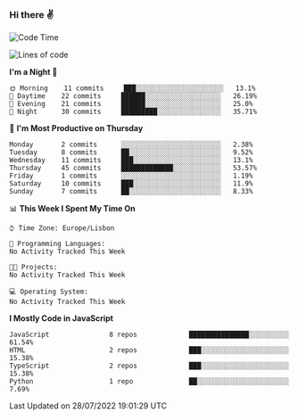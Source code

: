 ### Hi there :v:

<!--
**eusebioaddsilva/eusebioaddsilva** is a ✨ _special_ ✨ repository because its `README.md` (this file) appears on your GitHub profile.

<!--START_SECTION:waka-->
![Code Time](http://img.shields.io/badge/Code%20Time-2%20hrs%2053%20mins-blue)

![Lines of code](https://img.shields.io/badge/From%20Hello%20World%20I%27ve%20Written-624%20Thousand%20lines%20of%20code-blue)

**I'm a Night 🦉** 

```text
🌞 Morning    11 commits     ███░░░░░░░░░░░░░░░░░░░░░░   13.1% 
🌆 Daytime    22 commits     ██████░░░░░░░░░░░░░░░░░░░   26.19% 
🌃 Evening    21 commits     ██████░░░░░░░░░░░░░░░░░░░   25.0% 
🌙 Night      30 commits     █████████░░░░░░░░░░░░░░░░   35.71%

```
📅 **I'm Most Productive on Thursday** 

```text
Monday       2 commits      ░░░░░░░░░░░░░░░░░░░░░░░░░   2.38% 
Tuesday      8 commits      ██░░░░░░░░░░░░░░░░░░░░░░░   9.52% 
Wednesday    11 commits     ███░░░░░░░░░░░░░░░░░░░░░░   13.1% 
Thursday     45 commits     █████████████░░░░░░░░░░░░   53.57% 
Friday       1 commits      ░░░░░░░░░░░░░░░░░░░░░░░░░   1.19% 
Saturday     10 commits     ███░░░░░░░░░░░░░░░░░░░░░░   11.9% 
Sunday       7 commits      ██░░░░░░░░░░░░░░░░░░░░░░░   8.33%

```


📊 **This Week I Spent My Time On** 

```text
⌚︎ Time Zone: Europe/Lisbon

💬 Programming Languages: 
No Activity Tracked This Week

🐱‍💻 Projects: 
No Activity Tracked This Week

💻 Operating System: 
No Activity Tracked This Week

```

**I Mostly Code in JavaScript** 

```text
JavaScript               8 repos             ███████████████░░░░░░░░░░   61.54% 
HTML                     2 repos             ███░░░░░░░░░░░░░░░░░░░░░░   15.38% 
TypeScript               2 repos             ███░░░░░░░░░░░░░░░░░░░░░░   15.38% 
Python                   1 repo              ██░░░░░░░░░░░░░░░░░░░░░░░   7.69%

```



 Last Updated on 28/07/2022 19:01:29 UTC
<!--END_SECTION:waka-->
